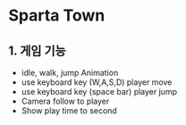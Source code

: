 # Sparta Town

## 1. 게임 기능
- idle, walk, jump Animation
- use keyboard key (W,A,S,D) player move
- use keyboard key (space bar) player jump
- Camera follow to player
- Show play time to second
